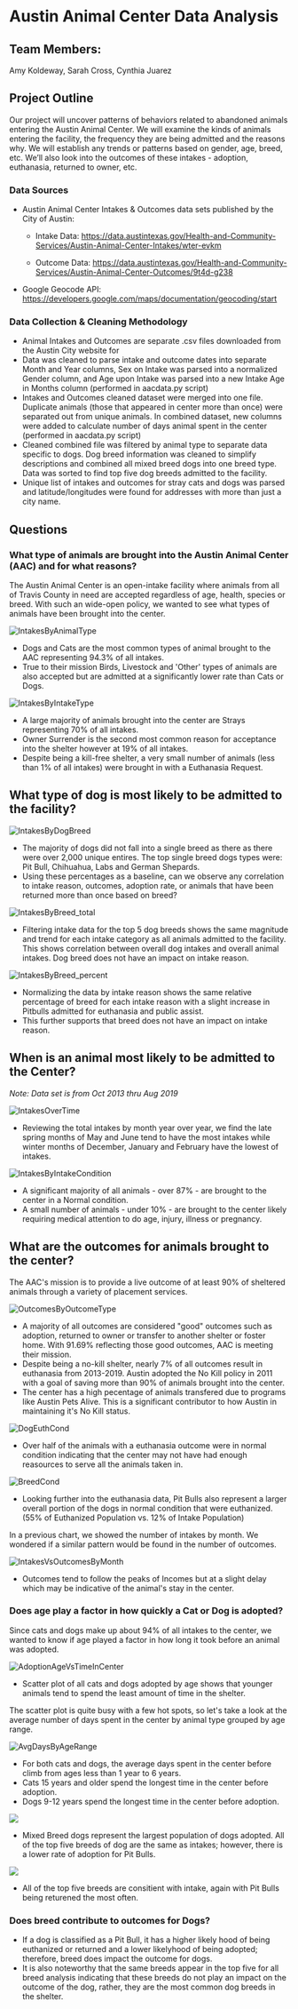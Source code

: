 # Austin Animal Center Data Analysis

## Team Members:
Amy Koldeway, Sarah Cross, Cynthia Juarez

## Project Outline
Our project will uncover patterns of behaviors related to abandoned animals entering the Austin Animal Center.  We will examine the kinds of animals entering the facility, the frequency they are being admitted and the reasons why.  We will establish any trends or patterns based on gender, age, breed, etc. We’ll also look into the outcomes of these intakes - adoption, euthanasia, returned to owner, etc. 

### Data Sources
  * Austin Animal Center Intakes & Outcomes data sets published by the City of Austin:

    * Intake Data: 
    https://data.austintexas.gov/Health-and-Community-Services/Austin-Animal-Center-Intakes/wter-evkm

    * Outcome Data: https://data.austintexas.gov/Health-and-Community-Services/Austin-Animal-Center-Outcomes/9t4d-g238

  * Google Geocode API: https://developers.google.com/maps/documentation/geocoding/start

### Data Collection & Cleaning Methodology
* Animal Intakes and Outcomes are separate .csv files downloaded from the Austin City website for 
* Data was cleaned to parse intake and outcome dates into separate Month and Year columns, Sex on Intake was parsed into a normalized Gender column, and Age upon Intake was parsed into a new Intake Age in Months column (performed in aacdata.py script)
* Intakes and Outcomes cleaned dataset were merged into one file.  Duplicate animals (those that appeared in center more than once) were separated out from unique animals.  In combined dataset, new columns were added to calculate number of days animal spent in the center (performed in aacdata.py script)
* Cleaned combined file was filtered by animal type to separate data specific to dogs. Dog breed information was cleaned to simplify descriptions and combined all mixed breed dogs into one breed type. Data was sorted to find top five dog breeds admitted to the facility.
* Unique list of intakes and outcomes for stray cats and dogs was parsed and latitude/longitudes were found for addresses with more than just a city name.

## Questions
### What type of animals are brought into the Austin Animal Center (AAC) and for what reasons?
The Austin Animal Center is an open-intake facility where animals from all of Travis County in need are accepted regardless of age, health, species or breed. With such an wide-open policy, we wanted to see what types of animals have been brought into the center.

![IntakesByAnimalType](images/intakes_by_animal_type.png)

* Dogs and Cats are the most common types of animal brought to the AAC representing 94.3% of all intakes.
* True to their mission Birds, Livestock and 'Other' types of animals are also accepted but are admitted at a significantly lower rate than Cats or Dogs.

![IntakesByIntakeType](images/intakes_by_intake_type.png)
* A large majority of animals brought into the center are Strays representing 70% of all intakes.
* Owner Surrender is the second most common reason for acceptance into the shelter however at 19% of all intakes.
* Despite being a kill-free shelter, a very small number of animals (less than 1% of all intakes) were brought in with a Euthanasia Request.

## What type of dog is most likely to be admitted to the facility?

![IntakesByDogBreed](images/Top_5_Dog_Breeds.png)
* The majority of dogs did not fall into a single breed as there as there were over 2,000 unique entires. The top single breed dogs types were: Pit Bull, Chihuahua, Labs and German Shepards.
* Using these percentages as a baseline, can we observe any correlation to intake reason, outcomes, adoption rate, or animals that have been returned more than once based on breed?

![IntakesByBreed_total](images/Intake_Type_by_Dog_Breed_total.png)

* Filtering intake data for the top 5 dog breeds shows the same magnitude and trend for each intake category as all animals admitted to the facility. This shows correlation between overall dog intakes and overall animal intakes. Dog breed does not have an impact on intake reason.

![IntakesByBreed_percent](images/Intake_Type_by_Dog_Breed_percent.png)

* Normalizing the data by intake reason shows the same relative percentage of breed for each intake reason with a slight increase in Pitbulls admitted for euthanasia and public assist.
* This further supports that breed does not have an impact on intake reason.

## When is an animal most likely to be admitted to the Center?
*Note: Data set is from Oct 2013 thru Aug 2019*

![IntakesOverTime](images/intakes_over_time.png)

* Reviewing the total intakes by month year over year, we find the late spring months of May and June tend to have the most intakes while winter months of December, January and February have the lowest of intakes.

![IntakesByIntakeCondition](images/intakes_by_intake_condition.png)

* A significant majority of all animals - over 87% - are brought to the center in a Normal condition.
* A small number of animals - under 10% - are brought to the center likely requiring medical attention to do age, injury, illness or pregnancy.

## What are the outcomes for animals brought to the center?
The AAC's mission is to provide a live outcome of at least 90% of sheltered animals through a variety of placement services. 

![OutcomesByOutcomeType](images/outcomes_by_outcome_type.png)
* A majority of all outcomes are considered "good" outcomes such as adoption, returned to owner or transfer to another shelter or foster home. With 91.69% reflecting those good outcomes, AAC is meeting their mission.
* Despite being a no-kill shelter, nearly 7% of all outcomes result in euthanasia from 2013-2019. Austin adopted the No Kill policy in 2011 with a goal of saving more than 90% of animals brought into the center.
* The center has a high pecentage of animals transfered due to programs like Austin Pets Alive. This is a significant contributor to how Austin in maintaining it's No Kill status.

![DogEuthCond](images/outcome_euth_dog.png)
* Over half of the animals with a euthanasia outcome were in normal condition indicating that the center may not have had enough reasources to serve all the animals taken in.

![BreedCond](images/outcome_euth_breed.png)

* Looking further into the euthanasia data, Pit Bulls also represent a larger overall portion of the dogs in normal condition that were euthanized. (55% of Euthanized Population vs. 12% of Intake Population)

In a previous chart, we showed the number of intakes by month. We wondered if a similar pattern would be found in the number of outcomes.

![IntakesVsOutcomesByMonth](images/intakes_vs_outcomes_by_month.png)
* Outcomes tend to follow the peaks of Incomes but at a slight delay which may be indicative of the animal's stay in the center.

### Does age play a factor in how quickly a Cat or Dog is adopted?
Since cats and dogs make up about 94% of all intakes to the center, we wanted to know if age played a factor in how long it took before an animal was adopted.

![AdoptionAgeVsTimeInCenter](images/adoption_age_vs_time_in_center.png)
* Scatter plot of all cats and dogs adopted by age shows that younger animals tend to spend the least amount of time in the shelter.

The scatter plot is quite busy with a few hot spots, so let's take a look at the average number of days spent in the center by animal type grouped by age range.

![AvgDaysByAgeRange](images/avg_days_by_age_range.png)

* For both cats and dogs, the average days spent in the center before climb from ages less than 1 year to 6 years.
* Cats 15 years and older spend the longest time in the center before adoption.
* Dogs 9-12 years spend the longest time in the center before adoption.

![](images/dogs_adopted.png)
* Mixed Breed dogs represent the largest population of dogs adopted. All of the top five breeds of dog are the same as intakes; however, there is a lower rate of adoption for Pit Bulls.

![](images/dupes_by_breed.png)
* All of the top five breeds are consitient with intake, again with Pit Bulls being returened the most often.

### Does breed contribute to outcomes for Dogs?
* If a dog is classified as a Pit Bull, it has a higher likely hood of being euthanized or returned and a lower likelyhood of being adopted; therefore, breed does impact the outcome for dogs.
* It is also noteworthy that the same breeds appear in the top five for all breed analysis indicating that these breeds do not play an impact on the outcome of the dog, rather, they are the most common dog breeds in the shelter.